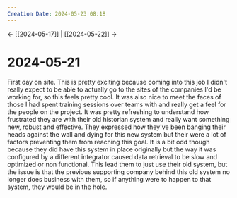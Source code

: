 ```yaml
---
Creation Date: 2024-05-23 08:18
---
```


<- [[2024-05-17]] | [[2024-05-22]]  ->

# 2024-05-21
First day on site.  This is pretty exciting because coming into this job I didn't really expect to be able to actually go to the sites of the companies I'd be working for, so this feels pretty cool. It was also nice to meet the faces of those I had spent training sessions over teams with and really get a feel for the people on the project. It was pretty refreshing to understand how frustrated they are with their old historian system and really want something new, robust and effective. They expressed how they've been banging their heads against the wall and dying for this new system but their were a lot of factors preventing them from reaching this goal. It is a bit odd though because they did have this system in place originally but the way it was configured by a different integrator caused data retrieval to be slow and optimized or non functional. This lead them to just use their old system, but the issue is that the previous supporting company behind this old system no longer does business with them, so if anything were to happen to that system, they would be in the hole. 